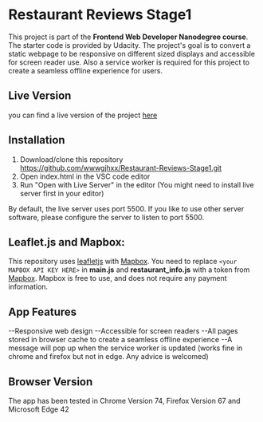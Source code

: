 # Restaurant Reviews Stage1

This project is part of the **Frontend Web Developer Nanodegree course**. The starter code is provided by Udacity. The project's goal is to convert a static webpage to be responsive on different sized displays and accessible for screen reader use. Also a service worker is required for this project to create a seamless offline experience for users.
## Live Version

you can find a live version of the project [here](https://ecommsupports.com/demo/RestaurantReviews/)

## Installation

1. Download/clone this repository https://github.com/wwwgjhxx/Restaurant-Reviews-Stage1.git
2. Open index.html in the VSC code editor
3. Run "Open with Live Server" in the editor (You might need to install live server first in your editor)

By default, the live server uses port 5500. If you like to use other server software, please configure the server to listen to port 5500.  

## Leaflet.js and Mapbox:

This repository uses [leafletjs](https://leafletjs.com/) with [Mapbox](https://www.mapbox.com/). You need to replace `<your MAPBOX API KEY HERE>` in **main.js** and **restaurant_info.js** with a token from [Mapbox](https://www.mapbox.com/). Mapbox is free to use, and does not require any payment information.

## App Features

--Responsive web design
--Accessible for screen readers
--All pages stored in browser cache to create a seamless offline experience
--A message will pop up when the service worker is updated (works fine in chrome and firefox but not in edge. Any advice is welcomed)

## Browser Version

The app has been tested in Chrome Version 74, Firefox Version 67 and Microsoft Edge 42


